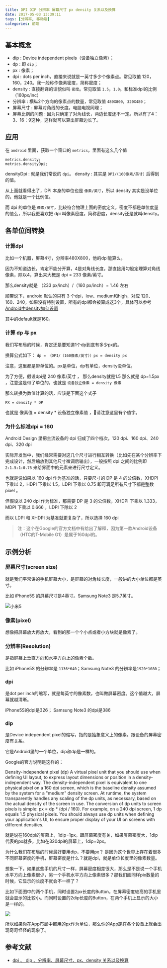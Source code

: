 ```yaml
---
title: DPI DIP 分辨率 屏幕尺寸 px density 关系以及换算
date: 2017-05-03 13:39:11
tags: [分辨率, 移动端]
categories: 前端
---
```

## 基本概念
+ dip : Device independent pixels（设备独立像素）；
+ dp  : 即 `dip`；
+ px : 像素；
+ dpi : dots per inch，直接来说就是一英寸多少个像素点。常见取值 120，160，240。我一般称作像素密度，简称密度；
+ density : 直接翻译的话貌似叫 `密度`。常见取值 `1.5`，`1.0`。和标准dpi的比例（160px/inc）
+ 分辨率 : 横纵2个方向的像素点的数量，常见取值 `480X800`，`320X480`；
+ 屏幕尺寸 : 屏幕对角线的长度。电脑电视同理；
+ 屏幕比例的问题 : 因为只确定了对角线长，两边长度还不一定。所以有了4：3、16：9这种，这样就可以算出屏幕边长了。


## 应用
在 `android` 里面，获取一个窗口的 `metrics`，里面有这么几个值

```
metrics.density; 
metrics.densityDpi;
```

densityDpi : 就是我们常说的 `dpi`。
density : 其实是 `DPI/(160像素/英寸)` 后得到的值。

从上面就看得出了，DPI 本身的单位也是 `像素/英寸`，所以 density 其实是没单位的，他就是一个比例值。

而 dpi 的单位是 `像素/英寸`，比较符合物理上面的密度定义，密度不都是单位度量的值么，所以我更喜欢把 dpi 叫像素密度，简称密度，density还是就叫density。

 
## 各单位间转换
### 计算dpi　
比如一个机器，屏幕4寸，分辨率480X800，他的dpi能算么。

因为不知道边长，肯定不能分开算，4是对角线长度，那直接用勾股定理算对角线像素，除以4，算出来大概是 dpi = 233 像素/英寸。

那么density就是 （233 px/inch）/（160 px/inch）= 1.46 左右

顺带说下，android 默认的只有 3 个dpi，low、medium和high，对应 120、160、240，如果没有特别设置，所有的dpi都会被算成这3个，具体可以参考 [Android中density如何设置](http://android.tgbus.com/Android/tutorial/201103/347176.shtml)

其中的default就是160。


### 计算 dp 与 px
我们写布局的时候，肯定还是要知道1个dp到底有多少px的。

换算公式如下： `dp = （DPI/（160像素/英寸））px = density px`

注意，这里都是带单位的。px是单位，dp有单位，density没单位。

为了方便，假设dpi是 240 像素/英寸 ， 那么density就是1.5
那么就是 dp=1.5px ，注意这是带了单位的，也就是 `设备独立像素 = density 像素`

那么转换为数值计算的话，应该是下面这个式子

```
PX = density * DP
```

也就是
像素值 = density * 设备独立像素值 ，请注意这里有个值字。


### 为什么标准dpi = 160
Android Design 里把主流设备的 dpi 归成了四个档次，120 dpi、160 dpi、240 dpi、320 dpi

实际开发当中，我们经常需要对这几个尺寸进行相互转换（比如先在某个分辨率下完成设计，然后缩放到其他尺寸微调后输出），一般按照 dpi 之间的比例即 `2:1.5:1:0.75` 来给界面中的元素来进行尺寸定义。

也就是说如果以 160 dpi 作为基准的话，只要尺寸的 DP 是 4 的公倍数，XHDPI 下乘以 2，HDPI 下乘以 1.5，LDPI 下乘以 0.75 即可满足所有尺寸下都是整数 pixel 。

但假设以 240 dpi 作为标准，那需要 DP 是 3 的公倍数，XHDPI 下乘以 1.333，MDPI 下乘以 0.666 ，LDPI 下除以 2

而以 LDPI 和 XHDPI 为基准就更复杂了，所以选择 160 dpi

>注：这个在Google的官方文档中有给出了解释，因为第一款Android设备（HTC的T-Mobile G1）是属于160dpi的。

 
## 示例分析
### 屏幕尺寸(screen size)
就是我们平常讲的手机屏幕大小，是屏幕的对角线长度，一般讲的大小单位都是英寸。

比如 iPhone5S 的屏幕尺寸是4英寸。Samsung Note3 是5.7英寸。

![小米5](http://blogpic.at15cm.com/MI5.png)

### 像素(pixel)
想像把屏幕放大再放大，看到的那一个个小点或者小方块就是像素了。

### 分辨率(Resolution)
是指屏幕上垂直方向和水平方向上的像素个数。

比如 iPhone5S 的分辨率是 `1136*640`；Samsung Note3 的分辨率是`1920*1080`；

### dpi
是dot per inch的缩写，就是每英寸的像素数，也叫做屏幕密度。这个值越大，屏幕就越清晰。

iPhone5S的dpi是326； Samsung Note3 的dpi是386

### dip
是Device independent pixel的缩写，指的是抽象意义上的像素。跟设备的屏幕密度有关系。

它是Android里的一个单位，dip和dp是一样的。

Google的官方说明是这样的：

Density-independent pixel (dp)
A virtual pixel unit that you should use when defining UI layout, to express layout dimensions or position in a density-independent way.
The density-independent pixel is equivalent to one physical pixel on a 160 dpi screen, which is the baseline density assumed by the system for a "medium" density screen. At runtime, the system transparently handles any scaling of the dp units, as necessary, based on the actual density of the screen in use. The conversion of dp units to screen pixels is simple: px = dp * (dpi / 160). For example, on a 240 dpi screen, 1 dp equals 1.5 physical pixels. You should always use dp units when defining your application's UI, to ensure proper display of your UI on screens with different densities.


就是说在160dpi的屏幕上，1dip=1px。跟屏幕密度有关，如果屏幕密度大，1dip代表的px就多，比如在320dpi的屏幕上，1dip=2px。

为什么我们在布局的时候最好要用dip，不要用px？
是因为这个世界上存在着很多不同屏幕密度的手机，屏幕密度是什么？就是dpi，就是单位长度里的像素数量。

想象一下，如果这些手机的尺寸一样，屏幕密度相差很大，那么是不是说一个手机水平方向上像素很少，另一个手机水平方向上像素很多？那我们画同样pix数量的时候，它显示的长度不就会不一样了？

比如下面图中的两个手机，同时设置2px长度的Button，在屏幕密度较高的手机里就会显示的比较小。而同时设置的2dip长度的Button，在两个手机上显示的大小是一样的。

![](http://images.cnitblog.com/i/66979/201407/141715402871566.png)

所以如果你在App布局中都用的px作为单位，那么你的App跑在各个设备上就会出现奇奇怪怪的现象了。


## 参考文献
+ [dpi 、 dip 、分辨率、屏幕尺寸、px、density 关系以及换算](http://www.cnblogs.com/yaozhongxiao/archive/2014/07/14/3842908.html)
